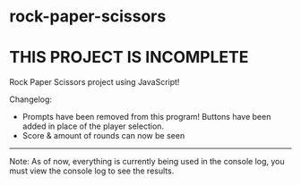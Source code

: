 # rock-paper-scissors
# THIS PROJECT IS INCOMPLETE
Rock Paper Scissors project using JavaScript!

Changelog:
- Prompts have been removed from this program! Buttons have been added in place of the player selection.
- Score & amount of rounds can now be seen
---------------------------------------------------------------------------------------------------------------
Note: As of now, everything is currently being used in the console log, you must view the console log to see the results.
